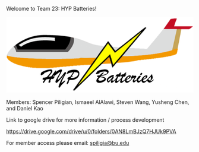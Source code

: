 Welcome to Team 23: HYP Batteries! 

![HYP Logo](https://github.com/Spiligia/HYPE_Batteries/blob/main/Pictures/Hyp.PNG)

Members: Spencer Piligian, Ismaeel AlAlawi, Steven Wang, Yusheng Chen, and Daniel Kao

Link to google drive for more information / process development 

https://drive.google.com/drive/u/0/folders/0AN8LmBJzQ7HJUk9PVA

For member access please email: spiligia@bu.edu

